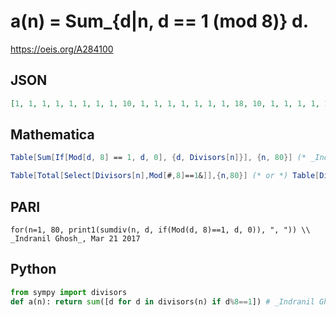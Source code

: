 # a\(n\) \= Sum\_\{d\|n, d \=\= 1 \(mod 8\)\} d\.
https://oeis.org/A284100
## JSON
```JSON
[1, 1, 1, 1, 1, 1, 1, 1, 10, 1, 1, 1, 1, 1, 1, 1, 18, 10, 1, 1, 1, 1, 1, 1, 26, 1, 10, 1, 1, 1, 1, 1, 34, 18, 1, 10, 1, 1, 1, 1, 42, 1, 1, 1, 10, 1, 1, 1, 50, 26, 18, 1, 1, 10, 1, 1, 58, 1, 1, 1, 1, 1, 10, 1, 66, 34, 1, 18, 1, 1, 1, 10, 74, 1, 26, 1, 1, 1, 1, 1]
```
## Mathematica
```Mathematica
Table[Sum[If[Mod[d, 8] == 1, d, 0], {d, Divisors[n]}], {n, 80}] (* _Indranil Ghosh_, Mar 21 2017 *)
```
```Mathematica
Table[Total[Select[Divisors[n],Mod[#,8]==1&]],{n,80}] (* or *) Table[DivisorSum[n,#&,Mod[#,8]==1&],{n,80}] (* _Harvey P. Dale_, Mar 28 2020 *)
```
## PARI
```PARI
for(n=1, 80, print1(sumdiv(n, d, if(Mod(d, 8)==1, d, 0)), ", ")) \\ _Indranil Ghosh_, Mar 21 2017
```
## Python
```Python
from sympy import divisors
def a(n): return sum([d for d in divisors(n) if d%8==1]) # _Indranil Ghosh_, Mar 21 2017
```
